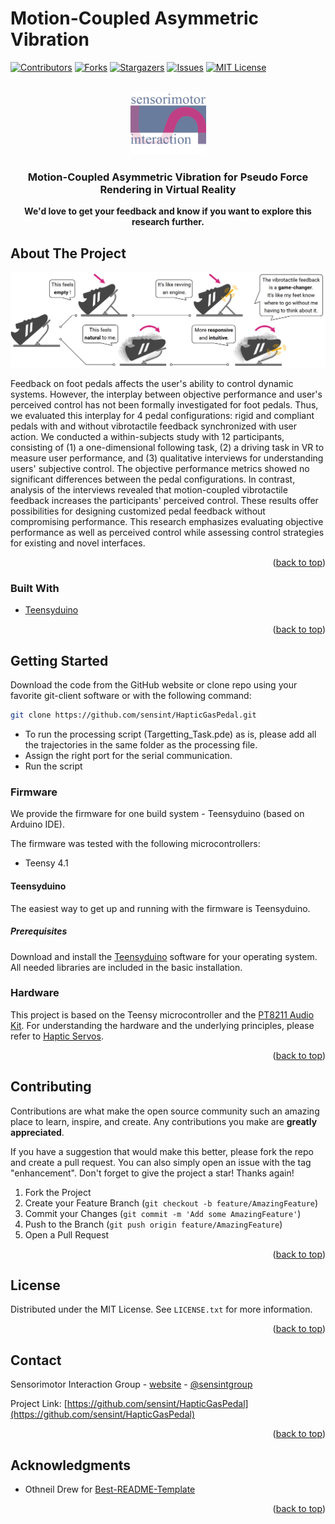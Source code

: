 # Motion-Coupled Asymmetric Vibration

<div id="top"></div>



<!-- PROJECT SHIELDS -->
<!--
*** I'm using markdown "reference style" links for readability.
*** Reference links are enclosed in brackets [ ] instead of parentheses ( ).
*** See the bottom of this document for the declaration of the reference variables
*** for contributors-url, forks-url, etc. This is an optional, concise syntax you may use.
*** https://www.markdownguide.org/basic-syntax/#reference-style-links
-->
[![Contributors][contributors-shield]][contributors-url]
[![Forks][forks-shield]][forks-url]
[![Stargazers][stars-shield]][stars-url]
[![Issues][issues-shield]][issues-url]
[![MIT License][license-shield]][license-url]

<!-- PROJECT LOGO -->
<br />
<div align="center">
  <a href="https://sensint.mpi-inf.mpg.de/">
    <img src="assets/img/sensint_logo.png" alt="Logo" width="121" height="100">
  </a>

<h3 align="center">Motion-Coupled Asymmetric Vibration for Pseudo Force Rendering in Virtual Reality</h3>

  <p align="center">
    <b>We'd love to get your feedback and know if you want to explore this research further.</b>
    <br />
<!--     <br />
    <a href="https://github.com/sensint/Motion-Coupled-Asymmetric-Vibration/issues">Report Bug</a>
    ·
    <a href="https://github.com/sensint/Motion-Coupled-Asymmetric-Vibration/issues">Request Feature</a> -->
  </p>
</div>



## About The Project

![Banner images][banner-image]

Feedback on foot pedals affects the user's ability to control dynamic systems. However, the interplay between objective performance and user's perceived control has not been formally investigated for foot pedals. Thus, we evaluated this interplay for 4 pedal configurations: rigid and compliant pedals with and without vibrotactile feedback synchronized with user action. We conducted a within-subjects study with 12 participants, consisting of (1) a one-dimensional following task, (2) a driving task in VR to measure user performance, and (3) qualitative interviews for understanding users' subjective control. The objective performance metrics showed no significant differences between the pedal configurations. In contrast, analysis of the interviews revealed that motion-coupled vibrotactile feedback increases the participants' perceived control. These results offer possibilities for designing customized pedal feedback without compromising performance. This research emphasizes evaluating objective performance as well as perceived control while assessing control strategies for existing and novel interfaces.

<p align="right">(<a href="#top">back to top</a>)</p>



### Built With

* [Teensyduino](https://www.pjrc.com/teensy/teensyduino.html)

<p align="right">(<a href="#top">back to top</a>)</p>

## Getting Started

Download the code from the GitHub website or clone repo using your favorite git-client software or with the following command:

   ```sh
   git clone https://github.com/sensint/HapticGasPedal.git
   ```
- To run the processing script (Targetting_Task.pde) as is, please add all the trajectories in the same folder as the processing file.
- Assign the right port for the serial communication.
- Run the script


### Firmware

We provide the firmware for one build system - Teensyduino (based on Arduino IDE).

The firmware was tested with the following microcontrollers:

- Teensy 4.1



#### Teensyduino

The easiest way to get up and running with the firmware is Teensyduino.

##### Prerequisites

Download and install the [Teensyduino](https://www.pjrc.com/teensy/td_download.html) software for your operating system. All needed libraries are included in the basic installation.


### Hardware

This project is based on the Teensy microcontroller and the [PT8211 Audio Kit](https://www.pjrc.com/store/pt8211_kit.html). For understanding the hardware and the underlying principles, please refer to [Haptic Servos](https://dl.acm.org/doi/full/10.1145/3544548.3580716).

<p align="right">(<a href="#top">back to top</a>)</p>


## Contributing

Contributions are what make the open source community such an amazing place to learn, inspire, and create. Any contributions you make are **greatly appreciated**.

If you have a suggestion that would make this better, please fork the repo and create a pull request. You can also simply open an issue with the tag "enhancement".
Don't forget to give the project a star! Thanks again!

1. Fork the Project
2. Create your Feature Branch (`git checkout -b feature/AmazingFeature`)
3. Commit your Changes (`git commit -m 'Add some AmazingFeature'`)
4. Push to the Branch (`git push origin feature/AmazingFeature`)
5. Open a Pull Request

<p align="right">(<a href="#top">back to top</a>)</p>


## License

Distributed under the MIT License. See `LICENSE.txt` for more information.

<p align="right">(<a href="#top">back to top</a>)</p>



## Contact

Sensorimotor Interaction Group - [website](https://sensint.mpi-inf.mpg.de/) - [@sensintgroup](https://twitter.com/sensintgroup)

Project Link: [https://github.com/sensint/HapticGasPedal](https://github.com/sensint/HapticGasPedal)

<p align="right">(<a href="#top">back to top</a>)</p>





## Acknowledgments

* Othneil Drew for [Best-README-Template](https://github.com/othneildrew/Best-README-Template)

<p align="right">(<a href="#top">back to top</a>)</p>






<!-- MARKDOWN LINKS & IMAGES -->
<!-- https://www.markdownguide.org/basic-syntax/#reference-style-links -->
[contributors-shield]: https://img.shields.io/github/contributors/sensint/HapticGasPedal.svg?style=for-the-badge
[contributors-url]: https://github.com/sensint/HapticGasPedal/graphs/contributors
[forks-shield]: https://img.shields.io/github/forks/sensint/HapticGasPedal.svg?style=for-the-badge
[forks-url]: https://github.com/sensint/HapticGasPedal/network/members
[stars-shield]: https://img.shields.io/github/stars/sensint/HapticGasPedal.svg?style=for-the-badge
[stars-url]: https://github.com/sensint/HapticGasPedal/stargazers
[issues-shield]: https://img.shields.io/github/issues/sensint/HapticGasPedal.svg?style=for-the-badge
[issues-url]: https://github.com/sensint/HapticGasPedal/issues
[license-shield]: https://img.shields.io/github/license/sensint/HapticGasPedal.svg?style=for-the-badge
[license-url]: https://github.com/sensint/HapticGasPedal/blob/master/LICENSE
[banner-image]: assets/img/Banner_GasPedal.png
